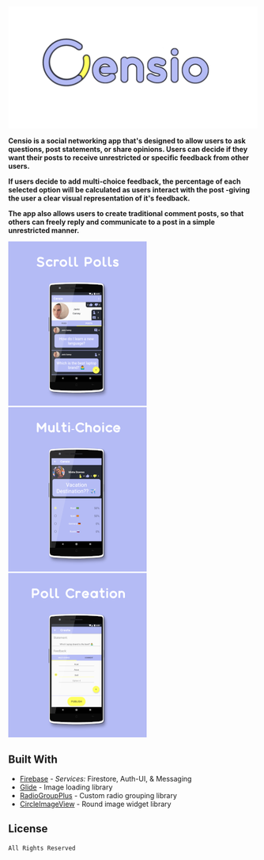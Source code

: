 ![](static/banner.png)

<!-- <a href='https://play.google.com/store/apps/details?id=com.apps.creativesource.censio&pcampaignid=MKT-Other-global-all-co-prtnr-py-PartBadge-Mar2515-1'><img alt='Get it on Google Play' src='https://play.google.com/intl/en_us/badges/images/generic/en_badge_web_generic.png' height='65'/></a> -->

**Censio is a social networking app that's designed to allow users to ask questions, post statements, or share opinions. Users can decide if they want their posts to receive unrestricted or specific feedback from other users.**

**If users decide to add multi-choice feedback, the percentage of each selected option will be calculated as users interact with the post -giving the user a clear visual representation of it's feedback.**

**The app also allows users to create traditional comment posts, so that others can freely reply and communicate to a post in a simple unrestricted manner.**

![](static/censio_main_small.png)![](static/censio_choice_small.png)![](static/censio_create_small.png)

## Built With

* [Firebase](https://firebase.google.com/) - *Services:* Firestore, Auth-UI, & Messaging
* [Glide](https://bumptech.github.io/glide/) - Image loading library
* [RadioGroupPlus](https://github.com/worker8/RadioGroupPlus) - Custom radio grouping library
* [CircleImageView](https://github.com/hdodenhof/CircleImageView) - Round image widget library

## License

```
All Rights Reserved
```
